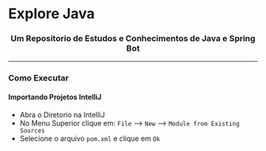 # Explore Java

<h3 align="center">Um Repositorio de Estudos e Conhecimentos de Java e Spring Bot</h3>

---

### Como Executar

#### Importando Projetos IntelliJ

- Abra o Diretorio na IntelliJ
- No Menu Superior clique em: `File` --> `New` --> `Module from Existing Sources`
- Selecione o arquivo `pom.xml` e clique em `Ok`
